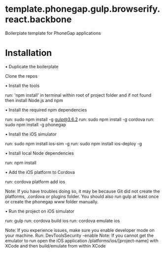 # template.phonegap.gulp.browserify.react.backbone
Boilerplate template for PhoneGap applications

# Installation

• Duplicate the boilerplate

Clone the repos

• Install the tools

run: 'npm install' in terminal within root of project folder and if not found then install Node.js and npm

• Install the required npm dependencies

run: sudo npm install -g gulp@3.6.2
run: sudo npm install -g cordova
run: sudo npm install -g phonegap

• Install the iOS simulator

run: sudo npm install ios-sim -g
run: sudo npm install ios-deploy -g

• Install local Node dependencies

run: npm install

• Add the iOS platform to Cordova

run: cordova platform add ios

Note: If you have troubles doing so, it may be because Git did not create the platforms, .cordova or plugins folder. You should also run gulp at least once or create the phonegap www folder manually.

• Run the project on iOS simulator

run: gulp
run: cordova build ios
run: cordova emulate ios

Note: If you experience issues, make sure you enable developer mode on your machine. Run: DevToolsSecurity -enable Note: If you cannot get the emulator to run open the iOS application /platforms/ios/[project-name] with XCode and then build/emulate from within XCode
